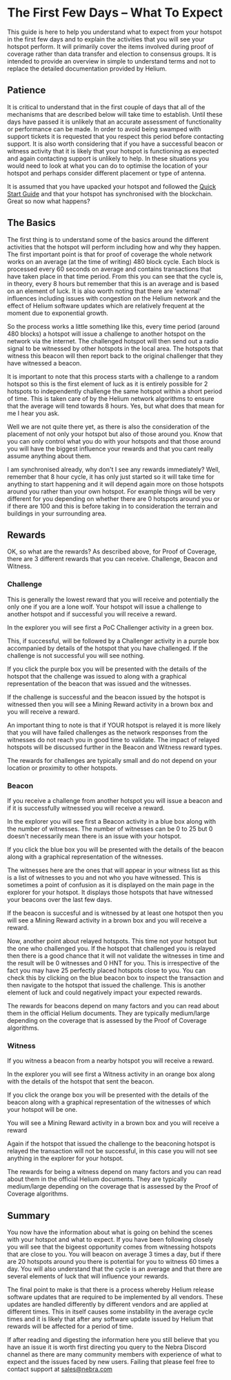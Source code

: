# The First Few Days – What To Expect

This guide is here to help you understand what to expect from your hotspot in the first few days and to explain the activities that you will see your hotspot perform. It will primarily cover the items involved during proof of coverage rather than data transfer and election to consensus groups. It is intended to provide an overview in simple to understand terms and not to replace the detailed documentation provided by Helium.

## Patience

It is critical to understand that in the first couple of days that all of the mechanisms that are described below will take time to establish. Until these days have passed it is unlikely that an accurate assessment of functionality or performance can be made. In order to avoid being swamped with support tickets it is requested that you respect this period before contacting support. It is also worth considering that if you have a successful beacon or witness activity that it is likely that your hotspot is functioning as expected and again contacting support is unlikely to help. In these situations you would need to look at what you can do to optimise the location of your hotspot and perhaps consider different placement or type of antenna.

It is assumed that you have upacked your hotspot and followed the [Quick Start Guide](https://helium.nebra.com/indoor-hotspot/quick-start) and that your hotspot has synchronised with the blockchain. Great so now what happens?

## The Basics

The first thing is to understand some of the basics around the different activities that the hotspot will perform including how and why they happen. The first important point is that for proof of coverage the whole network works on an average (at the time of writing) 480 block cycle. Each block is processed every 60 seconds on average and contains transactions that have taken place in that time period. From this you can see that the cycle is, in theory, every 8 hours but remember that this is an average and is based on an element of luck. It is also worth noting that there are 'external' influences including issues with congestion on the Helium network and the effect of Helium software updates which are relatively frequent at the moment due to exponential growth.

So the process works a little something like this, every time period (around 480 blocks) a hotspot will issue a challenge to another hotspot on the network via the internet. The challenged hotspot will then send out a radio signal to be witnessed by other hotspots in the local area. The hotspots that witness this beacon will then report back to the original challenger that they have witnessed a beacon. 

It is important to note that this process starts with a challenge to a random hotspot so this is the first element of luck as it is entirely possible for 2 hotspots to independently challenge the same hotspot within a short period of time. This is taken care of by the Helium network algorithms to ensure that the average will tend towards 8 hours. Yes, but what does that mean for me I hear you ask.

Well we are not quite there yet, as there is also the consideration of the placement of not only your hotspot but also of those around you. Know that you can only control what you do with your hotspots and that those around you will have the biggest influence your rewards and that you cant really assume anything about them.

I am synchronised already, why don't I see any rewards immediately? Well, remember that 8 hour cycle, it has only just started so it will take time for anything to start happening and it will depend again more on those hotspots around you rather than your own hotspot. For example things will be very different for you depending on whether there are 0 hotspots around you or if there are 100 and this is before taking in to consideration the terrain and buildings in your surrounding area.

## Rewards

OK, so what are the rewards? As described above, for Proof of Coverage, there are 3 different rewards that you can receive. Challenge, Beacon and Witness.

### Challenge

This is generally the lowest reward that you will receive and potentially the only one if you are a lone wolf. Your hotspot will issue a challenge to another hotspot and if successful you will receive a reward.

In the explorer you will see first a PoC Challenger activity in a green box.



This, if successful, will be followed by a Challenger activity in a purple box accompanied by details of the hotspot that you have challenged. If the challenge is not successful you will see nothing.

If you click the purple box you will be presented with the details of the hotspot that the challenge was issued to along with a graphical representation of the beacon that was issued and the witnesses.

If the challenge is successful and the beacon issued by the hotspot is witnessed then you will see a Mining Reward activity in a brown box and you will receive a reward.

An important thing to note is that if YOUR hotspot is relayed it is more likely that you will have failed challenges as the network responses from the witnesses do not reach you in good time to validate. The impact of relayed hotspots will be discussed further in the Beacon and Witness reward types.

The rewards for challenges are typically small and do not depend on your location or proximity to other hotspots.

### Beacon

If you receive a challenge from another hotspot you will issue a beacon and if it is successfully witnessed you will receive a reward.

In the explorer you will see first a Beacon activity in a blue box along with the number of witnesses. The number of witnesses can be 0 to 25 but 0 doesn't necessarily mean there is an issue with your hotspot.

If you click the blue box you will be presented with the details of the beacon along with a graphical representation of the witnesses.

The witnesses here are the ones that will appear in your witness list as this is a list of witnesses to you and not who you have witnessed. This is sometimes a point of confusion as it is displayed on the main page in the explorer for your hotspot. It displays those hotspots that have witnessed your beacons over the last few days.

If the beacon is succesful and is witnessed by at least one hotspot then you will see a Mining Reward activity in a brown box and you will receive a reward.

Now, another point about relayed hotspots. This time not your hotspot but the one who challenged you. If the hotspot that challenged you is relayed then there is a good chance that it will not validate the witnesses in time and the result will be 0 witnesses and 0 HNT for you. This is irrespective of the fact you may have 25 perfectly placed hotspots close to you. You can check this by clicking on the blue beacon box to inspect the transaction and then navigate to the hotspot that issued the challenge. This is another element of luck and could negatively impact your expected rewards.

The rewards for beacons depend on many factors and you can read about them in the official Helium documents. They are typically medium/large depending on the coverage that is assessed by the Proof of Coverage algorithms.

### Witness

If you witness a beacon from a nearby hotspot you will receive a reward.

In the explorer you will see first a Witness activity in an orange box along with the details of the hotspot that sent the beacon.

If you click the orange box you will be presented with the details of the beacon along with a graphical representation of the witnesses of which your hotspot will be one.

You will see a Mining Reward activity in a brown box and you will receive a reward

Again if the hotspot that issued the challenge to the beaconing hotspot is relayed the transaction will not be successful, in this case you will not see anything in the explorer for your hotspot.

The rewards for being a witness depend on many factors and you can read about them in the official Helium documents. They are typically medium/large depending on the coverage that is assessed by the Proof of Coverage algorithms.

## Summary

You now have the information about what is going on behind the scenes with your hotspot and what to expect. If you have been following closely you will see that the bigeest opportunity comes from witnessing hotspots that are close to you. You will beacon on average 3 times a day, but if there are 20 hotspots around you there is potential for you to witness 60 times a day. You will also understand that the cycle is an average and that there are several elements of luck that will influence your rewards.

The final point to make is that there is a process whereby Helium release software updates that are required to be implemented by all vendors. These updates are handled differently by different vendors and are applied at different times. This in itself causes some instability in the average cycle times and it is likely that after any software update issued by Helium that rewards will be affected for a period of time.

If after reading and digesting the information here you still believe that you have an issue it is worth first directing you query to the Nebra Discord channel as there are many community members with experience of what to expect and the issues faced by new users. Failing that please feel free to contact support at sales@nebra.com
